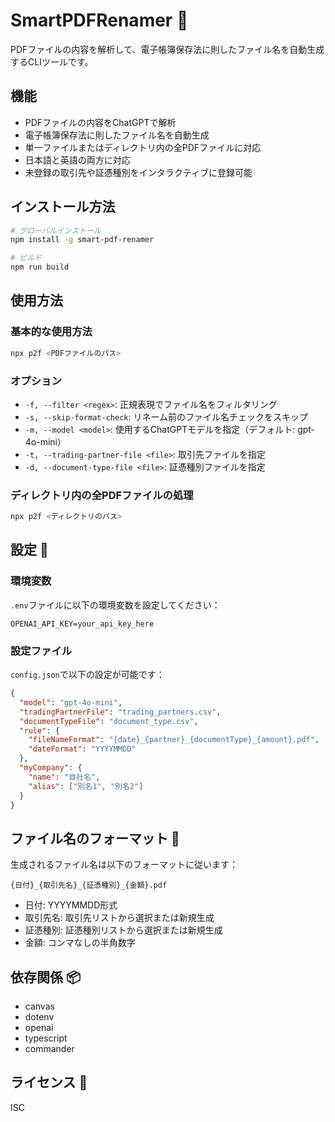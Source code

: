 # SmartPDFRenamer 🚀

PDFファイルの内容を解析して、電子帳簿保存法に則したファイル名を自動生成するCLIツールです。

## 機能

- PDFファイルの内容をChatGPTで解析
- 電子帳簿保存法に則したファイル名を自動生成
- 単一ファイルまたはディレクトリ内の全PDFファイルに対応
- 日本語と英語の両方に対応
- 未登録の取引先や証憑種別をインタラクティブに登録可能

## インストール方法

```bash
# グローバルインストール
npm install -g smart-pdf-renamer

# ビルド
npm run build
```

## 使用方法

### 基本的な使用方法

```bash
npx p2f <PDFファイルのパス>
```

### オプション

- `-f, --filter <regex>`: 正規表現でファイル名をフィルタリング
- `-s, --skip-format-check`: リネーム前のファイル名チェックをスキップ
- `-m, --model <model>`: 使用するChatGPTモデルを指定（デフォルト: gpt-4o-mini）
- `-t, --trading-partner-file <file>`: 取引先ファイルを指定
- `-d, --document-type-file <file>`: 証憑種別ファイルを指定

### ディレクトリ内の全PDFファイルの処理

```bash
npx p2f <ディレクトリのパス>
```

## 設定 🔧

### 環境変数

`.env`ファイルに以下の環境変数を設定してください：

```
OPENAI_API_KEY=your_api_key_here
```

### 設定ファイル

`config.json`で以下の設定が可能です：

```json
{
  "model": "gpt-4o-mini",
  "tradingPartnerFile": "trading_partners.csv",
  "documentTypeFile": "document_type.csv",
  "rule": {
    "fileNameFormat": "{date}_{partner}_{documentType}_{amount}.pdf",
    "dateFormat": "YYYYMMDD"
  },
  "myCompany": {
    "name": "自社名",
    "alias": ["別名1", "別名2"]
  }
}
```

## ファイル名のフォーマット 📝

生成されるファイル名は以下のフォーマットに従います：

```
{日付}_{取引先名}_{証憑種別}_{金額}.pdf
```

- 日付: YYYYMMDD形式
- 取引先名: 取引先リストから選択または新規生成
- 証憑種別: 証憑種別リストから選択または新規生成
- 金額: コンマなしの半角数字

## 依存関係 📦

- canvas
- dotenv
- openai
- typescript
- commander

## ライセンス 📄

ISC 